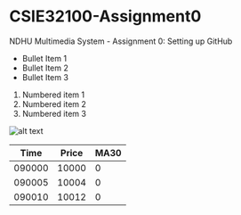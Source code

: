 # CSIE32100-Assignment0
NDHU Multimedia System - Assignment 0: Setting up GitHub

* Bullet Item 1
* Bullet Item 2
* Bullet Item 3

1. Numbered item 1
2. Numbered item 2
3. Numbered item 3

![alt text](http://www.ndhu.edu.tw/ezfiles/0/1000/img/2214/20170927_A.jpg "NDHU")

Time  |Price  |MA30 
------|-------|----
090000| 10000 |    0
090005| 10004 |    0
090010| 10012 |    0
